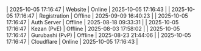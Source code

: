 | 2025-10-05 17:16:47 | Website | Online | 2025-10-05 17:16:43 |
| 2025-10-05 17:16:47 | Registration | Offline | 2025-09-09 16:40:23 |
| 2025-10-05 17:16:47 | Auth Server | Offline | 2025-08-18 09:33:31 |
| 2025-10-05 17:16:47 | Kezan (PvE) | Offline | 2025-08-03 17:58:02 |
| 2025-10-05 17:16:47 | Gurubashi (PvP) | Offline | 2025-08-23 21:44:06 |
| 2025-10-05 17:16:47 | Cloudflare | Online | 2025-10-05 17:16:43 |
